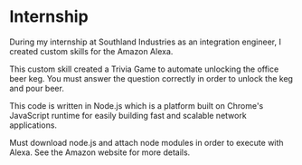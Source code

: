 # Internship
During my internship at Southland Industries as an integration engineer, I created custom skills for the Amazon Alexa.

This custom skill created a Trivia Game to automate unlocking the office beer keg. 
You must answer the question correctly in order to unlock the keg and pour beer.

This code is written in Node.js which is a platform built on Chrome's JavaScript runtime for easily building fast and scalable network applications.

Must download node.js and attach node modules in order to execute with Alexa. See the Amazon website for more details.
